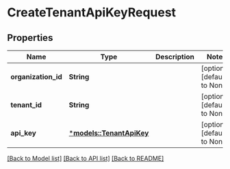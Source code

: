 # CreateTenantApiKeyRequest

## Properties
Name | Type | Description | Notes
------------ | ------------- | ------------- | -------------
**organization_id** | **String** |  | [optional] [default to None]
**tenant_id** | **String** |  | [optional] [default to None]
**api_key** | [***models::TenantApiKey**](TenantAPIKey.md) |  | [optional] [default to None]

[[Back to Model list]](../README.md#documentation-for-models) [[Back to API list]](../README.md#documentation-for-api-endpoints) [[Back to README]](../README.md)


